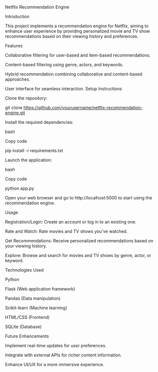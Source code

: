 Netflix Recommendation Engine

Introduction

This project implements a recommendation engine for Netflix, aiming to enhance user experience by providing personalized movie and TV show recommendations based on their viewing history and preferences.


Features

Collaborative filtering for user-based and item-based recommendations.

Content-based filtering using genre, actors, and keywords.

Hybrid recommendation combining collaborative and content-based approaches.


User interface for seamless interaction.
Setup Instructions

Clone the repository:

git clone https://github.com/yourusername/netflix-recommendation-engine.git

Install the required dependencies:

bash

Copy code

pip install -r requirements.txt

Launch the application:

bash

Copy code


python app.py

Open your web browser and go to http://localhost:5000 to start using the recommendation engine.

Usage

Registration/Login: Create an account or log in to an existing one.

Rate and Watch: Rate movies and TV shows you've watched.

Get Recommendations: Receive personalized recommendations based on your viewing history.

Explore: Browse and search for movies and TV shows by genre, actor, or keyword.

Technologies Used

Python

Flask (Web application framework)

Pandas (Data manipulation)

Scikit-learn (Machine learning)

HTML/CSS (Frontend)

SQLite (Database)

Future Enhancements

Implement real-time updates for user preferences.

Integrate with external APIs for richer content information.

Enhance UI/UX for a more immersive experience.

